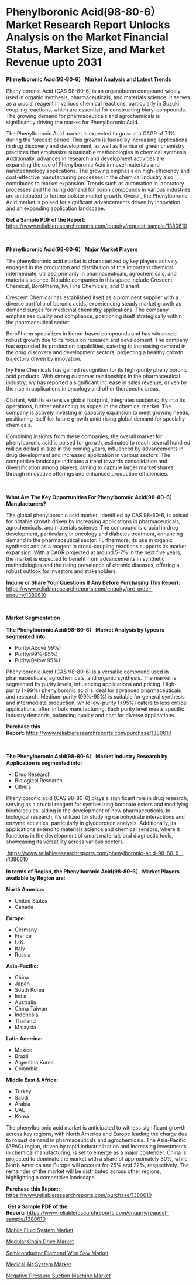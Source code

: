 <p><h1>Phenylboronic Acid(98-80-6） Market Research Report Unlocks Analysis on the Market Financial Status, Market Size, and Market Revenue upto 2031</h1></p><p><strong>Phenylboronic Acid(98-80-6） Market Analysis and Latest Trends</strong></p>
<p><p>Phenylboronic Acid (CAS 98-80-6) is an organoboron compound widely used in organic synthesis, pharmaceuticals, and materials science. It serves as a crucial reagent in various chemical reactions, particularly in Suzuki coupling reactions, which are essential for constructing biaryl compounds. The growing demand for pharmaceuticals and agrochemicals is significantly driving the market for Phenylboronic Acid.</p><p>The Phenylboronic Acid market is expected to grow at a CAGR of 7.1% during the forecast period. This growth is fueled by increasing applications in drug discovery and development, as well as the rise of green chemistry practices that emphasize sustainable methodologies in chemical synthesis. Additionally, advances in research and development activities are expanding the use of Phenylboronic Acid in novel materials and nanotechnology applications. The growing emphasis on high-efficiency and cost-effective manufacturing processes in the chemical industry also contributes to market expansion. Trends such as automation in laboratory processes and the rising demand for boron compounds in various industries are anticipated to further bolster market growth. Overall, the Phenylboronic Acid market is poised for significant advancements driven by innovation and an expanding application landscape.</p></p>
<p><strong>Get a Sample PDF of the Report:&nbsp;</strong> <a href="https://www.reliableresearchreports.com/enquiry/request-sample/1380610?utm_campaign=12&utm_medium=2&utm_source=Github&utm_content=ia&utm_term=05122024&utm_id=phenylboronic-acid98-80-6">https://www.reliableresearchreports.com/enquiry/request-sample/1380610</a></p>
<p>&nbsp;</p>
<p><strong>Phenylboronic Acid(98-80-6） Major Market Players</strong></p>
<p><p>The phenylboronic acid market is characterized by key players actively engaged in the production and distribution of this important chemical intermediate, utilized primarily in pharmaceuticals, agrochemicals, and materials science. Notable companies in this space include Crescent Chemical, BoroPharm, Ivy Fine Chemicals, and Clariant.</p><p>Crescent Chemical has established itself as a prominent supplier with a diverse portfolio of boronic acids, experiencing steady market growth as demand surges for medicinal chemistry applications. The company emphasizes quality and compliance, positioning itself strategically within the pharmaceutical sector.</p><p>BoroPharm specializes in boron-based compounds and has witnessed robust growth due to its focus on research and development. The company has expanded its production capabilities, catering to increasing demand in the drug discovery and development sectors, projecting a healthy growth trajectory driven by innovation.</p><p>Ivy Fine Chemicals has gained recognition for its high-purity phenylboronic acid products. With strong customer relationships in the pharmaceutical industry, Ivy has reported a significant increase in sales revenue, driven by the rise in applications in oncology and other therapeutic areas.</p><p>Clariant, with its extensive global footprint, integrates sustainability into its operations, further enhancing its appeal in the chemical market. The company is actively investing in capacity expansion to meet growing needs, positioning itself for future growth amid rising global demand for specialty chemicals.</p><p>Combining insights from these companies, the overall market for phenylboronic acid is poised for growth, estimated to reach several hundred million dollars in size in the coming years, influenced by advancements in drug development and increased application in various sectors. The competitive landscape indicates a trend towards consolidation and diversification among players, aiming to capture larger market shares through innovative offerings and enhanced production efficiencies.</p></p>
<p>&nbsp;</p>
<p><strong>What Are The Key Opportunities For Phenylboronic Acid(98-80-6） Manufacturers?</strong></p>
<p><p>The global phenylboronic acid market, identified by CAS 98-80-6, is poised for notable growth driven by increasing applications in pharmaceuticals, agrochemicals, and materials science. The compound is crucial in drug development, particularly in oncology and diabetes treatment, enhancing demand in the pharmaceutical sector. Furthermore, its use in organic synthesis and as a reagent in cross-coupling reactions supports its market expansion. With a CAGR projected at around 5-7% in the next five years, the market is expected to benefit from advancements in synthetic methodologies and the rising prevalence of chronic diseases, offering a robust outlook for investors and stakeholders.</p></p>
<p><strong>Inquire or Share Your Questions If Any Before Purchasing This Report:</strong> <a href="https://www.reliableresearchreports.com/enquiry/pre-order-enquiry/1380610?utm_campaign=12&utm_medium=2&utm_source=Github&utm_content=ia&utm_term=05122024&utm_id=phenylboronic-acid98-80-6">https://www.reliableresearchreports.com/enquiry/pre-order-enquiry/1380610</a></p>
<p>&nbsp;</p>
<p><strong>Market Segmentation</strong></p>
<p><strong>The Phenylboronic Acid(98-80-6） Market Analysis by types is segmented into:</strong></p>
<p><ul><li>Purity(Above 99%)</li><li>Purity(99%-95%)</li><li>Purity(Below 95%)</li></ul></p>
<p><p>Phenylboronic Acid (CAS 98-80-6) is a versatile compound used in pharmaceuticals, agrochemicals, and organic synthesis. The market is segmented by purity levels, influencing applications and pricing. High-purity (>99%) phenylboronic acid is ideal for advanced pharmaceuticals and research. Medium-purity (99%-95%) is suitable for general synthesis and intermediate production, while low-purity (<95%) caters to less critical applications, often in bulk manufacturing. Each purity level meets specific industry demands, balancing quality and cost for diverse applications.</p></p>
<p><strong>Purchase this Report:&nbsp;</strong><a href="https://www.reliableresearchreports.com/purchase/1380610?utm_campaign=12&utm_medium=2&utm_source=Github&utm_content=ia&utm_term=05122024&utm_id=phenylboronic-acid98-80-6">https://www.reliableresearchreports.com/purchase/1380610</a></p>
<p>&nbsp;</p>
<p><strong>The Phenylboronic Acid(98-80-6） Market Industry Research by Application is segmented into:</strong></p>
<p><ul><li>Drug Research</li><li>Biological Research</li><li>Others</li></ul></p>
<p><p>Phenylboronic acid (CAS 98-80-6) plays a significant role in drug research, serving as a crucial reagent for synthesizing boronate esters and modifying biomolecules, aiding in the development of new pharmaceuticals. In biological research, it’s utilized for studying carbohydrate interactions and enzyme activities, particularly in glycoprotein analysis. Additionally, its applications extend to materials science and chemical sensors, where it functions in the development of smart materials and diagnostic tools, showcasing its versatility across various sectors.</p></p>
<p><a href="https://www.reliableresearchreports.com/phenylboronic-acid-98-80-6--r1380610?utm_campaign=12&utm_medium=2&utm_source=Github&utm_content=ia&utm_term=05122024&utm_id=phenylboronic-acid98-80-6">&nbsp;https://www.reliableresearchreports.com/phenylboronic-acid-98-80-6--r1380610</a></p>
<p><strong>In terms of Region, the Phenylboronic Acid(98-80-6） Market Players available by Region are:</strong></p>
<p>
    <p> <strong> North America: </strong>
        <ul>
            <li>United States</li>
            <li>Canada</li>
        </ul>
        </p> 
    <p> <strong> Europe: </strong>
        <ul>
            <li>Germany</li>
            <li>France</li>
            <li>U.K.</li>
            <li>Italy</li>
            <li>Russia</li>
        </ul>
        </p> 
    <p> <strong> Asia-Pacific: </strong>
        <ul>
            <li>China</li>
            <li>Japan</li>
            <li>South Korea</li>
            <li>India</li>
            <li>Australia</li>
            <li>China Taiwan</li>
            <li>Indonesia</li>
            <li>Thailand</li>
            <li>Malaysia</li>
        </ul>
        </p> 
    <p> <strong> Latin America: </strong>
        <ul>
            <li>Mexico</li>
            <li>Brazil</li>
            <li>Argentina Korea</li>
            <li>Colombia</li>
        </ul>
        </p> 
    <p> <strong> Middle East & Africa: </strong>
        <ul>
            <li>Turkey</li>
            <li>Saudi</li>
            <li>Arabia</li>
            <li>UAE</li>
            <li>Korea</li>
        </ul>
    </p>
    </p>
<p><p>The phenylboronic acid market is anticipated to witness significant growth across key regions, with North America and Europe leading the charge due to robust demand in pharmaceuticals and agrochemicals. The Asia-Pacific (APAC) region, driven by rapid industrialization and increasing investments in chemical manufacturing, is set to emerge as a major contender. China is projected to dominate the market with a share of approximately 30%, while North America and Europe will account for 25% and 22%, respectively. The remainder of the market will be distributed across other regions, highlighting a competitive landscape.</p></p>
<p><strong>Purchase this Report: </strong><a href="https://www.reliableresearchreports.com/purchase/1380610?utm_campaign=12&utm_medium=2&utm_source=Github&utm_content=ia&utm_term=05122024&utm_id=phenylboronic-acid98-80-6">https://www.reliableresearchreports.com/purchase/1380610</a></p>
<p>&nbsp;<strong>Get a Sample PDF of the Report:&nbsp;&nbsp;</strong><a href="https://www.reliableresearchreports.com/enquiry/request-sample/1380610?utm_campaign=12&utm_medium=2&utm_source=Github&utm_content=ia&utm_term=05122024&utm_id=phenylboronic-acid98-80-6">https://www.reliableresearchreports.com/enquiry/request-sample/1380610</a></p>
<p><strong></strong></p>
<p><p><a href="https://github.com/ChiragRP21/Market-Research-Report-List-6/blob/main/mobile-fluid-system-market.md?utm_campaign=12&utm_medium=2&utm_source=Github&utm_content=ia&utm_term=05122024&utm_id=phenylboronic-acid98-80-6">Mobile Fluid System Market</a></p><p><a href="https://github.com/JakirUddin511/Market-Research-Report-List-1/blob/main/modular-chain-drive-market.md?utm_campaign=12&utm_medium=2&utm_source=Github&utm_content=ia&utm_term=05122024&utm_id=phenylboronic-acid98-80-6">Modular Chain Drive Market</a></p><p><a href="https://issuu.com/reportprime-2/docs/semiconductor-diamond-wire-saw-market-size-2030.pp?utm_campaign=12&utm_medium=2&utm_source=Github&utm_content=ia&utm_term=05122024&utm_id=phenylboronic-acid98-80-6">Semiconductor Diamond Wire Saw Market</a></p><p><a href="https://www.linkedin.com/pulse/medical-air-system-market-trends-revenue-forecast-57-cagr-2024-t8zte?utm_campaign=12&utm_medium=2&utm_source=Github&utm_content=ia&utm_term=05122024&utm_id=phenylboronic-acid98-80-6">Medical Air System Market</a></p><p><a href="https://www.linkedin.com/pulse/negative-pressure-suction-machine-market-analysis-featuringgrowth-qoype?utm_campaign=12&utm_medium=2&utm_source=Github&utm_content=ia&utm_term=05122024&utm_id=phenylboronic-acid98-80-6">Negative Pressure Suction Machine Market</a></p></p>